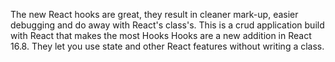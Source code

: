 The new React hooks are great, they result in cleaner mark-up, easier debugging and do away with React's class's.
This is a crud application build with React that makes the most Hooks
Hooks are a new addition in React 16.8. They let you use state and other React features without writing a class.


